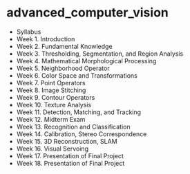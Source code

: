 # advanced_computer_vision

- Syllabus
- Week 1. Introduction
- Week 2. Fundamental Knowledge
- Week 3. Thresholding, Segmentation, and Region Analysis
- Week 4. Mathematical Morphological Processing
- Week 5. Neighborhood Operator
- Week 6. Color Space and Transformations
- Week 7. Point Operators
- Week 8. Image Stitching
- Week 9. Contour Operators
- Week 10. Texture Analysis
- Week 11. Detection, Matching, and Tracking
- Week 12. Midterm Exam
- Week 13. Recognition and Classification
- Week 14. Calibration, Stereo Correspondence
- Week 15. 3D Reconstruction, SLAM
- Week 16. Visual Servoing
- Week 17. Presentation of Final Project
- Week 18. Presentation of Final Project
